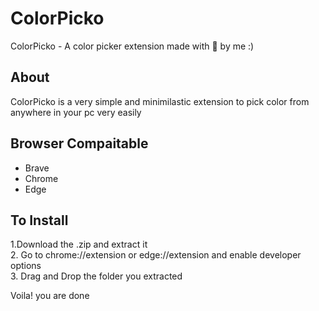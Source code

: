 # ColorPicko
ColorPicko - A color picker extension made with 💙 by me :)
 
## About
ColorPicko is a very simple and minimilastic extension to pick color from anywhere in your pc very easily 

## Browser Compaitable
- Brave
- Chrome
- Edge 
 
## To Install

1.Download the .zip and extract it
<br />
2. Go to chrome://extension or edge://extension and enable developer options
<br />
3. Drag and Drop the folder you extracted

Voila! you are done

